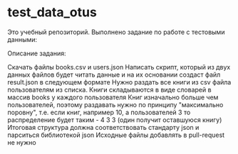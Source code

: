 # test_data_otus

Это учебный репозиторий. Выполнено задание по работе с тестовыми данными:

Описание задания:

Скачать файлы books.csv и users.json
Написать скрипт, который из двух данных файлов будет читать данные и на их основании создаст файл result.json в следующем формате
Нужно раздать все книги из csv файла пользователям из списка. Книги складываются в виде словарей в массив books у каждого пользователя
Книг изначально больше чем пользователей, поэтому раздавать нужно по принципу "максимально поровну", т.е. если книг, например 10, а пользователей 3 то распределение будет таким - 4 3 3 (один получит оставшуюся книгу)
Итоговая структура должна соответствовать стандарту json и парситься библиотекой json
Исходные файлы добавлять в pull-request не нужно
